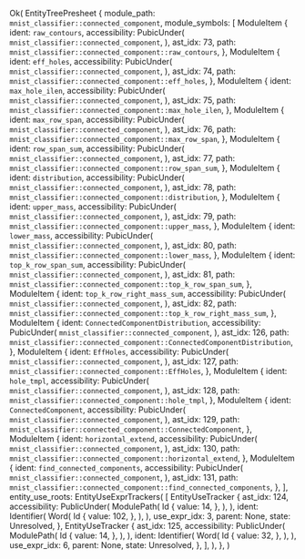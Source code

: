 Ok(
    EntityTreePresheet {
        module_path: `mnist_classifier::connected_component`,
        module_symbols: [
            ModuleItem {
                ident: `raw_contours`,
                accessibility: PubicUnder(
                    `mnist_classifier::connected_component`,
                ),
                ast_idx: 73,
                path: `mnist_classifier::connected_component::raw_contours`,
            },
            ModuleItem {
                ident: `eff_holes`,
                accessibility: PubicUnder(
                    `mnist_classifier::connected_component`,
                ),
                ast_idx: 74,
                path: `mnist_classifier::connected_component::eff_holes`,
            },
            ModuleItem {
                ident: `max_hole_ilen`,
                accessibility: PubicUnder(
                    `mnist_classifier::connected_component`,
                ),
                ast_idx: 75,
                path: `mnist_classifier::connected_component::max_hole_ilen`,
            },
            ModuleItem {
                ident: `max_row_span`,
                accessibility: PubicUnder(
                    `mnist_classifier::connected_component`,
                ),
                ast_idx: 76,
                path: `mnist_classifier::connected_component::max_row_span`,
            },
            ModuleItem {
                ident: `row_span_sum`,
                accessibility: PubicUnder(
                    `mnist_classifier::connected_component`,
                ),
                ast_idx: 77,
                path: `mnist_classifier::connected_component::row_span_sum`,
            },
            ModuleItem {
                ident: `distribution`,
                accessibility: PubicUnder(
                    `mnist_classifier::connected_component`,
                ),
                ast_idx: 78,
                path: `mnist_classifier::connected_component::distribution`,
            },
            ModuleItem {
                ident: `upper_mass`,
                accessibility: PubicUnder(
                    `mnist_classifier::connected_component`,
                ),
                ast_idx: 79,
                path: `mnist_classifier::connected_component::upper_mass`,
            },
            ModuleItem {
                ident: `lower_mass`,
                accessibility: PubicUnder(
                    `mnist_classifier::connected_component`,
                ),
                ast_idx: 80,
                path: `mnist_classifier::connected_component::lower_mass`,
            },
            ModuleItem {
                ident: `top_k_row_span_sum`,
                accessibility: PubicUnder(
                    `mnist_classifier::connected_component`,
                ),
                ast_idx: 81,
                path: `mnist_classifier::connected_component::top_k_row_span_sum`,
            },
            ModuleItem {
                ident: `top_k_row_right_mass_sum`,
                accessibility: PubicUnder(
                    `mnist_classifier::connected_component`,
                ),
                ast_idx: 82,
                path: `mnist_classifier::connected_component::top_k_row_right_mass_sum`,
            },
            ModuleItem {
                ident: `ConnectedComponentDistribution`,
                accessibility: PubicUnder(
                    `mnist_classifier::connected_component`,
                ),
                ast_idx: 126,
                path: `mnist_classifier::connected_component::ConnectedComponentDistribution`,
            },
            ModuleItem {
                ident: `EffHoles`,
                accessibility: PubicUnder(
                    `mnist_classifier::connected_component`,
                ),
                ast_idx: 127,
                path: `mnist_classifier::connected_component::EffHoles`,
            },
            ModuleItem {
                ident: `hole_tmpl`,
                accessibility: PubicUnder(
                    `mnist_classifier::connected_component`,
                ),
                ast_idx: 128,
                path: `mnist_classifier::connected_component::hole_tmpl`,
            },
            ModuleItem {
                ident: `ConnectedComponent`,
                accessibility: PubicUnder(
                    `mnist_classifier::connected_component`,
                ),
                ast_idx: 129,
                path: `mnist_classifier::connected_component::ConnectedComponent`,
            },
            ModuleItem {
                ident: `horizontal_extend`,
                accessibility: PubicUnder(
                    `mnist_classifier::connected_component`,
                ),
                ast_idx: 130,
                path: `mnist_classifier::connected_component::horizontal_extend`,
            },
            ModuleItem {
                ident: `find_connected_components`,
                accessibility: PubicUnder(
                    `mnist_classifier::connected_component`,
                ),
                ast_idx: 131,
                path: `mnist_classifier::connected_component::find_connected_components`,
            },
        ],
        entity_use_roots: EntityUseExprTrackers(
            [
                EntityUseTracker {
                    ast_idx: 124,
                    accessibility: PublicUnder(
                        ModulePath(
                            Id {
                                value: 14,
                            },
                        ),
                    ),
                    ident: Identifier(
                        Word(
                            Id {
                                value: 102,
                            },
                        ),
                    ),
                    use_expr_idx: 3,
                    parent: None,
                    state: Unresolved,
                },
                EntityUseTracker {
                    ast_idx: 125,
                    accessibility: PublicUnder(
                        ModulePath(
                            Id {
                                value: 14,
                            },
                        ),
                    ),
                    ident: Identifier(
                        Word(
                            Id {
                                value: 32,
                            },
                        ),
                    ),
                    use_expr_idx: 6,
                    parent: None,
                    state: Unresolved,
                },
            ],
        ),
    },
)